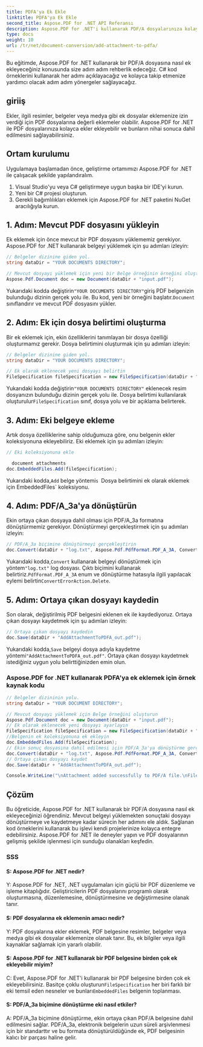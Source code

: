 ```yaml
---
title: PDFA'ya Ek Ekle
linktitle: PDFA'ya Ek Ekle
second_title: Aspose.PDF for .NET API Referansı
description: Aspose.PDF for .NET'i kullanarak PDF/A dosyalarınıza kolayca ekler ekleyin.
type: docs
weight: 10
url: /tr/net/document-conversion/add-attachment-to-pdfa/
---
```

Bu eğitimde, Aspose.PDF for .NET kullanarak bir PDF/A dosyasına nasıl ek ekleyeceğiniz konusunda size adım adım rehberlik edeceğiz. C# kod örneklerini kullanarak her adımı açıklayacağız ve kolayca takip etmenize yardımcı olacak adım adım yönergeler sağlayacağız.

## giriiş

Ekler, ilgili resimler, belgeler veya medya gibi ek dosyalar eklemenize izin verdiği için PDF dosyalarına değerli eklemeler olabilir. Aspose.PDF for .NET ile PDF dosyalarınıza kolayca ekler ekleyebilir ve bunların nihai sonuca dahil edilmesini sağlayabilirsiniz.

## Ortam kurulumu

Uygulamaya başlamadan önce, geliştirme ortamımızı Aspose.PDF for .NET ile çalışacak şekilde yapılandıralım.

1. Visual Studio'yu veya C# geliştirmeye uygun başka bir IDE'yi kurun.
2. Yeni bir C# projesi oluşturun.
3. Gerekli bağımlılıkları eklemek için Aspose.PDF for .NET paketini NuGet aracılığıyla kurun.

## 1. Adım: Mevcut PDF dosyasını yükleyin

Ek eklemek için önce mevcut bir PDF dosyasını yüklememiz gerekiyor. Aspose.PDF for .NET kullanarak belgeyi yüklemek için şu adımları izleyin:

```csharp
// Belgeler dizinine giden yol.
string dataDir = "YOUR DOCUMENTS DIRECTORY";

// Mevcut dosyayı yüklemek için yeni bir Belge örneğinin örneğini oluşturun
Aspose.Pdf.Document doc = new Document(dataDir + "input.pdf");
```

 Yukarıdaki kodda değiştirin`"YOUR DOCUMENTS DIRECTORY"`giriş PDF belgenizin bulunduğu dizinin gerçek yolu ile. Bu kod, yeni bir örneğini başlatır.`Document` sınıflandırır ve mevcut PDF dosyasını yükler.

## 2. Adım: Ek için dosya belirtimi oluşturma

Bir ek eklemek için, ekin özelliklerini tanımlayan bir dosya özelliği oluşturmamız gerekir. Dosya belirtimini oluşturmak için şu adımları izleyin:

```csharp
// Belgeler dizinine giden yol.
string dataDir = "YOUR DOCUMENTS DIRECTORY";

// Ek olarak eklenecek yeni dosyayı belirtin
FileSpecification fileSpecification = new FileSpecification(dataDir + "aspose-logo.jpg", "Large image file");
```

 Yukarıdaki kodda değiştirin`"YOUR DOCUMENTS DIRECTORY"` eklenecek resim dosyanızın bulunduğu dizinin gerçek yolu ile. Dosya belirtimi kullanılarak oluşturulur`FileSpecification` sınıf, dosya yolu ve bir açıklama belirterek.

## 3. Adım: Eki belgeye ekleme

Artık dosya özelliklerine sahip olduğumuza göre, onu belgenin ekler koleksiyonuna ekleyebiliriz. Eki eklemek için şu adımları izleyin:

```csharp
// Eki koleksiyonuna ekle

  document attachments
doc.EmbeddedFiles.Add(fileSpecification);
```

 Yukarıdaki kodda,`Add` belge yöntemi`s `Dosya belirtimini ek olarak eklemek için EmbeddedFiles` koleksiyonu.

## 4. Adım: PDF/A_3a'ya dönüştürün

Ekin ortaya çıkan dosyaya dahil olması için PDF/A_3a formatına dönüştürmemiz gerekiyor. Dönüştürmeyi gerçekleştirmek için şu adımları izleyin:

```csharp
// PDF/A_3a biçimine dönüştürmeyi gerçekleştirin
doc.Convert(dataDir + "log.txt", Aspose.Pdf.PdfFormat.PDF_A_3A, ConvertErrorAction.Delete);
```

 Yukarıdaki kodda,`Convert` kullanarak belgeyi dönüştürmek için yöntem`"log.txt"` log dosyası. Çıktı biçimini kullanarak belirtiriz.`PdfFormat.PDF_A_3A` enum ve dönüştürme hatasıyla ilgili yapılacak eylemi belirtin`ConvertErrorAction.Delete`.

## 5. Adım: Ortaya çıkan dosyayı kaydedin

Son olarak, değiştirilmiş PDF belgesini eklenen ek ile kaydediyoruz. Ortaya çıkan dosyayı kaydetmek için şu adımları izleyin:

```csharp
// Ortaya çıkan dosyayı kaydedin
doc.Save(dataDir + "AddAttachmentToPDFA_out.pdf");
```

 Yukarıdaki kodda,`Save` belgeyi dosya adıyla kaydetme yöntemi`"AddAttachmentToPDFA_out.pdf"`. Ortaya çıkan dosyayı kaydetmek istediğiniz uygun yolu belirttiğinizden emin olun.

### Aspose.PDF for .NET kullanarak PDFA'ya ek eklemek için örnek kaynak kodu

```csharp
// Belgeler dizininin yolu.
string dataDir = "YOUR DOCUMENT DIRECTORY";

// Mevcut dosyayı yüklemek için Belge örneğini oluşturun
Aspose.Pdf.Document doc = new Document(dataDir + "input.pdf");
// Ek olarak eklenecek yeni dosyayı ayarlayın
FileSpecification fileSpecification = new FileSpecification(dataDir + "aspose-logo.jpg", "Large Image file");
//Belgenin ek koleksiyonuna ek ekleyin
doc.EmbeddedFiles.Add(fileSpecification);
// Ekin sonuç dosyasına dahil edilmesi için PDF/A_3a'ya dönüştürme gerçekleştirin
doc.Convert(dataDir + "log.txt", Aspose.Pdf.PdfFormat.PDF_A_3A, ConvertErrorAction.Delete);
// Ortaya çıkan dosyayı kaydet
doc.Save(dataDir + "AddAttachmentToPDFA_out.pdf");

Console.WriteLine("\nAttachment added successfully to PDF/A file.\nFile saved at " + dataDir);
```

## Çözüm

Bu öğreticide, Aspose.PDF for .NET kullanarak bir PDF/A dosyasına nasıl ek ekleyeceğinizi öğrendiniz. Mevcut belgeyi yüklemekten sonuçtaki dosyayı dönüştürmeye ve kaydetmeye kadar sürecin her adımını ele aldık. Sağlanan kod örneklerini kullanarak bu işlevi kendi projelerinize kolayca entegre edebilirsiniz. Aspose.PDF for .NET ile deneyler yapın ve PDF dosyalarının gelişmiş şekilde işlenmesi için sunduğu olanakları keşfedin.

### SSS

#### S: Aspose.PDF for .NET nedir?

Y: Aspose.PDF for .NET, .NET uygulamaları için güçlü bir PDF düzenleme ve işleme kitaplığıdır. Geliştiricilerin PDF dosyalarını programlı olarak oluşturmasına, düzenlemesine, dönüştürmesine ve değiştirmesine olanak tanır.

#### S: PDF dosyalarına ek eklemenin amacı nedir?

Y: PDF dosyalarına ekler eklemek, PDF belgesine resimler, belgeler veya medya gibi ek dosyalar eklemenize olanak tanır. Bu, ek bilgiler veya ilgili kaynaklar sağlamak için yararlı olabilir.

#### S: Aspose.PDF for .NET kullanarak bir PDF belgesine birden çok ek ekleyebilir miyim?

 C: Evet, Aspose.PDF for .NET'i kullanarak bir PDF belgesine birden çok ek ekleyebilirsiniz. Basitçe çoklu oluşturun`FileSpecification` her biri farklı bir eki temsil eden nesneler ve bunları`EmbeddedFiles` belgenin toplanması.

#### S: PDF/A_3a biçimine dönüştürme eki nasıl etkiler?

A: PDF/A_3a biçimine dönüştürme, ekin ortaya çıkan PDF/A belgesine dahil edilmesini sağlar. PDF/A_3a, elektronik belgelerin uzun süreli arşivlenmesi için bir standarttır ve bu formata dönüştürüldüğünde ek, PDF belgesinin kalıcı bir parçası haline gelir.
